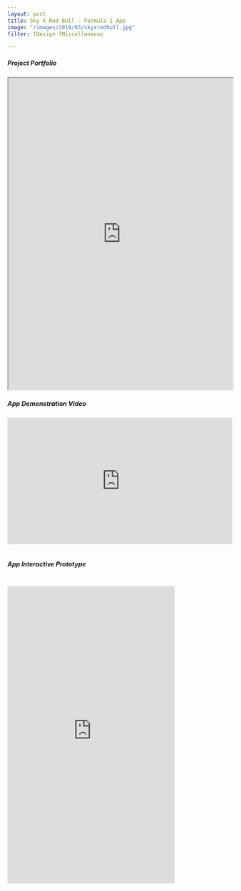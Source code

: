 ```yaml
---
layout: post
title: Sky X Red Bull - Formula 1 App
image: "/images/2019/03/skyxredbull.jpg"
filter: fDesign fMiscellaneous

---
```

<link rel="stylesheet" href="{{ site.baseurl }}/css/devices.min.css">

##### Project Portfolio


<iframe src="https://drive.google.com/file/d/1GZTsJw1MUqv8Te5l1KJaGMuMO9oe_WB4/preview" width="100%" height="700"></iframe>


<br>

##### App Demonstration Video

<style>.embed-container { position: relative; padding-bottom: 56.25%; height: 0; overflow: hidden; max-width: 100%; } .embed-container iframe, .embed-container object, .embed-container embed { position: absolute; top: 0; left: 0; width: 100%; height: 100%; }</style><div class='embed-container'><iframe src='https://www.youtube.com/embed/ZqGcec5GurU?autoplay=0&loop=1' frameborder='0' allowfullscreen></iframe></div>  

<br>

##### App Interactive Prototype
<br>

<div class="marvel-device iphone8 silver">
<div class="top-bar"></div>
<div class="sleep"></div>
<div class="volume"></div>
<div class="camera"></div>
<div class="sensor"></div>
<div class="speaker"></div>
<div class="screen">
<iframe width="375" height="667" src="https://xd.adobe.com/embed/26904f2a-a592-4b2c-7f83-cb2a02e2e0f1-50a1/" frameborder="0" allowfullscreen></iframe>
</div>
<div class="home"></div>
<div class="bottom-bar"></div>
</div>


<br>